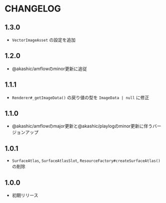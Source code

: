# CHANGELOG

## 1.3.0
* `VectorImageAsset` の設定を追加

## 1.2.0
* @akashic/amflowのminor更新に追従

## 1.1.1
* `Renderer#_getImageData()` の戻り値の型を `ImageData | null` に修正

## 1.1.0
* @akashic/amflowのmajor更新と@akashic/playlogのminor更新に伴うバージョンアップ

## 1.0.1
* `SurfaceAtlas`, `SurfaceAtlasSlot`, `ResourceFactory#createSurfaceAtlas()` の削除

## 1.0.0
* 初期リリース

